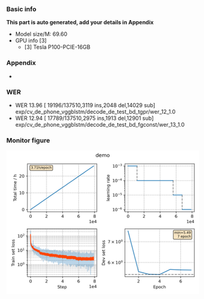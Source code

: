 ### Basic info

**This part is auto generated, add your details in Appendix**

* Model size/M: 69.60
* GPU info \[3\]
  * \[3\] Tesla P100-PCIE-16GB

### Appendix

* 

### WER

- WER 13.96 [ 19196/137510,3119 ins,2048 del,14029 sub] exp/cv_de_phone_vggblstm/decode_de_test_bd_tgpr/wer_12_1.0
- WER 12.94 [ 17789/137510,2975 ins,1913 del,12901 sub] exp/cv_de_phone_vggblstm/decode_de_test_bd_fgconst/wer_13_1.0

### Monitor figure
![monitor](./monitor.png)
